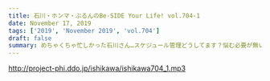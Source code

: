 ```yaml
---
title: 石川・ホンマ・ぶるんのBe-SIDE Your Life! vol.704-1
date: November 17, 2019
tags: ['2019', 'November 2019', 'vol.704']
draft: false
summary: めちゃくちゃ忙しかった石川さん…スケジュール管理どうしてます？悩む必要が無い悩みを語っています。MIURA
---
```


http://project-phi.ddo.jp/ishikawa/ishikawa704_1.mp3